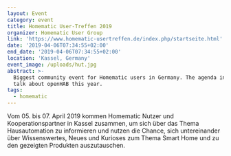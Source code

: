 ```yaml
---
layout: Event
category: event
title: Homematic User-Treffen 2019
organizer: Homematic User Group
link: 'https://www.homematic-usertreffen.de/index.php/startseite.html'
date: '2019-04-06T07:34:55+02:00'
end_date: '2019-04-06T07:34:55+02:00'
location: 'Kassel, Germany'
event_image: /uploads/hut.jpg
abstract: >-
  Biggest community event for Homematic users in Germany. The agenda includes a
  talk about openHAB this year.
tags:
  - homematic
---
```

Vom 05. bis 07. April 2019 kommen Homematic Nutzer und Kooperationspartner in Kassel zusammen, um sich über das Thema Hausautomation zu informieren und nutzen die Chance, sich untereinander über Wissenswertes, Neues und Kurioses zum Thema Smart Home und zu den gezeigten Produkten auszutauschen.

